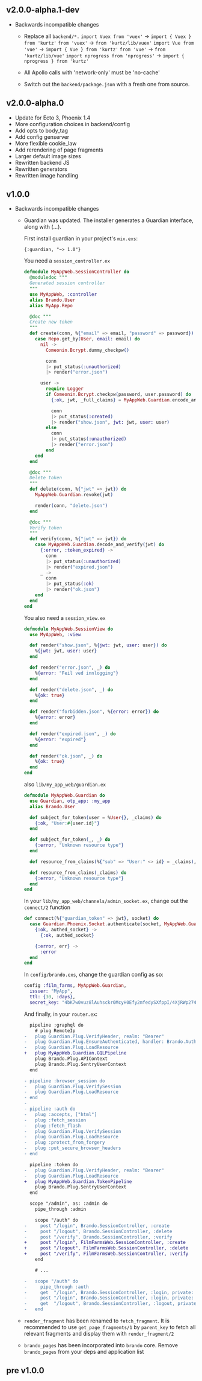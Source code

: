 ## v2.0.0-alpha.1-dev

* Backwards incompatible changes
  - Replace all `backend/*.`
    `import Vuex from 'vuex'` -> `import { Vuex } from 'kurtz'`
    `from 'vuex'` -> `from 'kurtz/lib/vuex'`
    `import Vue from 'vue'` -> `import { Vue } from 'kurtz'`
    `from 'vue'` -> `from 'kurtz/lib/vue'`
    `import nprogress from 'nprogress'` -> `import { nprogress } from 'kurtz'`

  - All Apollo calls with 'network-only' must be 'no-cache'
  - Switch out the `backend/package.json` with a fresh one from source.

## v2.0.0-alpha.0

* Update for Ecto 3, Phoenix 1.4
* More configuration choices in backend/config
* Add opts to body_tag
* Add config genserver
* More flexible cookie_law
* Add rerendering of page fragments
* Larger default image sizes
* Rewritten backend JS
* Rewritten generators
* Rewritten image handling


## v1.0.0

* Backwards incompatible changes
  - Guardian was updated.
    The installer generates a Guardian interface, along with (...).

    First install guardian in your project's `mix.exs`:

    `{:guardian, "~> 1.0"}`

    You need a `session_controller.ex`

    ```elixir
    defmodule MyAppWeb.SessionController do
      @moduledoc """
      Generated session controller
      """
      use MyAppWeb, :controller
      alias Brando.User
      alias MyApp.Repo

      @doc """
      Create new token
      """
      def create(conn, %{"email" => email, "password" => password}) do
        case Repo.get_by(User, email: email) do
          nil ->
            Comeonin.Bcrypt.dummy_checkpw()

            conn
            |> put_status(:unauthorized)
            |> render("error.json")

          user ->
            require Logger
            if Comeonin.Bcrypt.checkpw(password, user.password) do
              {:ok, jwt, _full_claims} = MyAppWeb.Guardian.encode_and_sign(user)

              conn
              |> put_status(:created)
              |> render("show.json", jwt: jwt, user: user)
            else
              conn
              |> put_status(:unauthorized)
              |> render("error.json")
            end
        end
      end

      @doc """
      Delete token
      """
      def delete(conn, %{"jwt" => jwt}) do
        MyAppWeb.Guardian.revoke(jwt)

        render(conn, "delete.json")
      end

      @doc """
      Verify token
      """
      def verify(conn, %{"jwt" => jwt}) do
        case MyAppWeb.Guardian.decode_and_verify(jwt) do
          {:error, :token_expired} ->
            conn
            |> put_status(:unauthorized)
            |> render("expired.json")
          _ ->
            conn
            |> put_status(:ok)
            |> render("ok.json")
        end
      end
    end
    ```

    You also need a `session_view.ex`

    ```elixir
    defmodule MyAppWeb.SessionView do
      use MyAppWeb, :view

      def render("show.json", %{jwt: jwt, user: user}) do
        %{jwt: jwt, user: user}
      end

      def render("error.json", _) do
        %{error: "Feil ved innlogging"}
      end

      def render("delete.json", _) do
        %{ok: true}
      end

      def render("forbidden.json", %{error: error}) do
        %{error: error}
      end

      def render("expired.json", _) do
        %{error: "expired"}
      end

      def render("ok.json", _) do
        %{ok: true}
      end
    end
    ```

    also `lib/my_app_web/guardian.ex`

    ```elixir
    defmodule MyAppWeb.Guardian do
      use Guardian, otp_app: :my_app
      alias Brando.User

      def subject_for_token(user = %User{}, _claims) do
        {:ok, "User:#{user.id}"}
      end

      def subject_for_token(_, _) do
        {:error, "Unknown resource type"}
      end

      def resource_from_claims(%{"sub" => "User:" <> id} = _claims), do: {:ok, Brando.repo.get(User, id)}

      def resource_from_claims(_claims) do
        {:error, "Unknown resource type"}
      end
    end
    ```

    In your `lib/my_app_web/channels/admin_socket.ex`, change out the `connect/2` function

    ```elixir
    def connect(%{"guardian_token" => jwt}, socket) do
      case Guardian.Phoenix.Socket.authenticate(socket, MyAppWeb.Guardian, jwt) do
        {:ok, authed_socket} ->
          {:ok, authed_socket}

        {:error, err} ->
          :error
      end
    end
    ```

    In `config/brando.exs`, change the guardian config as so:

    ```elixir
    config :film_farms, MyAppWeb.Guardian,
      issuer: "MyApp",
      ttl: {30, :days},
      secret_key: "4bK7w0vuz8lAuhsckr0McyH0Efy2mfedySXfppI/4XjRWp274bUxBkNfgXMgH1lP"
    ```

    And finally, in your `router.ex`:

    ```diff
      pipeline :graphql do
        # plug RemoteIp
    -   plug Guardian.Plug.VerifyHeader, realm: "Bearer"
    -   plug Guardian.Plug.EnsureAuthenticated, handler: Brando.AuthHandler.GQLAuthHandler
    -   plug Guardian.Plug.LoadResource
    +   plug MyAppWeb.Guardian.GQLPipeline
        plug Brando.Plug.APIContext
        plug Brando.Plug.SentryUserContext
      end

    - pipeline :browser_session do
    -   plug Guardian.Plug.VerifySession
    -   plug Guardian.Plug.LoadResource
    - end
    -
    - pipeline :auth do
    -   plug :accepts, ["html"]
    -   plug :fetch_session
    -   plug :fetch_flash
    -   plug Guardian.Plug.VerifySession
    -   plug Guardian.Plug.LoadResource
    -   plug :protect_from_forgery
    -   plug :put_secure_browser_headers
    - end

      pipeline :token do
    -   plug Guardian.Plug.VerifyHeader, realm: "Bearer"
    -   plug Guardian.Plug.LoadResource
    +   plug MyAppWeb.Guardian.TokenPipeline
        plug Brando.Plug.SentryUserContext
      end

      scope "/admin", as: :admin do
        pipe_through :admin

        scope "/auth" do
    -     post "/login", Brando.SessionController, :create
    -     post "/logout", Brando.SessionController, :delete
    -     post "/verify", Brando.SessionController, :verify
    +     post "/login", FilmFarmsWeb.SessionController, :create
    +     post "/logout", FilmFarmsWeb.SessionController, :delete
    +     post "/verify", FilmFarmsWeb.SessionController, :verify
        end

        # ...

    -   scope "/auth" do
    -     pipe_through :auth
    -     get  "/login", Brando.SessionController, :login, private: %{model: Brando.User}
    -     post "/login", Brando.SessionController, :login, private: %{model: Brando.User}
    -     get  "/logout", Brando.SessionController, :logout, private: %{model: Brando.User}
    -   end
    ```

  - `render_fragment` has been renamed to `fetch_fragment`.
    It is recommended to use `get_page_fragments/1` by `parent_key` to fetch all relevant fragments and display them
    with `render_fragment/2`

  - `brando_pages` has been incorporated into `brando` core. Remove `brando_pages` from your deps and application list

## pre v1.0.0
